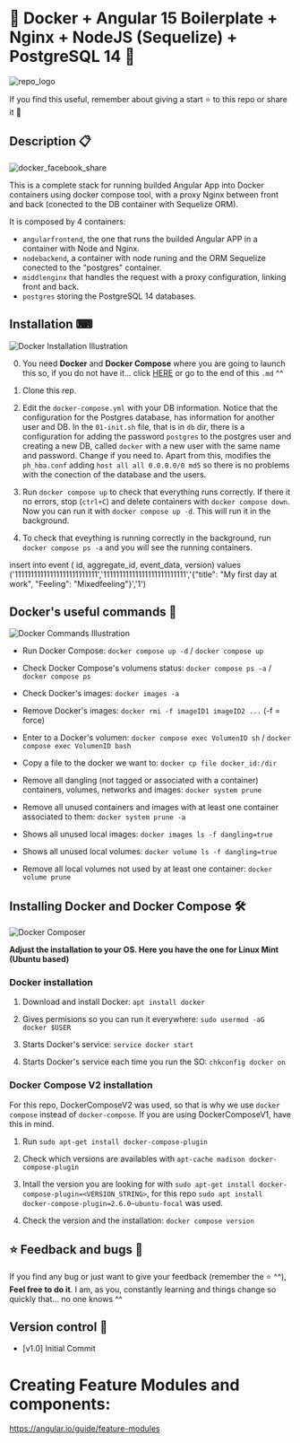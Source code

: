 # 🐳 Docker + Angular 15 Boilerplate + Nginx + NodeJS (Sequelize) + PostgreSQL 14 🐳

![repo_logo](https://user-images.githubusercontent.com/57062736/175810561-b5128e39-a71e-49cc-984d-7a9f5e3841d4.png)

If you find this useful, remember about giving a start ⭐ to this repo or share it 🔁

## Description 📋

![docker_facebook_share](https://user-images.githubusercontent.com/57062736/139103227-36f3cb32-c3c1-4158-b99e-25a31e955f44.png)

This is a complete stack for running builded Angular App into Docker containers using docker compose tool, with a proxy Nginx between front and back (conected to the DB container with Sequelize ORM).

It is composed by 4 containers:

- `angularfrontend`, the one that runs the builded Angular APP in a container with Node and Nginx.
- `nodebackend`, a container with node runing and the ORM Sequelize conected to the "postgres" container.
- `middlenginx` that handles the request with a proxy configuration, linking front and back.
- `postgres` storing the PostgreSQL 14 databases.

## Installation ⌨

![Docker Installation Illustration](https://user-images.githubusercontent.com/57062736/139102730-d6f51d53-ffb3-44bb-be5e-2bdf48d91295.png)

0. You need **Docker** and **Docker Compose** where you are going to launch this so, if you do not have it... click [HERE](https://github.com/Inushin/dockerAngularNginxNodePostgreSQL#installing-docker-and-docker-compose-) or go to the end of this `.md` ^^

1. Clone this rep.

2. Edit the `docker-compose.yml` with your DB information. Notice that the configuration for the Postgres database, has information for another user and DB. In the `01-init.sh` file, that is in `db` dir, there is a configuration for adding the password `postgres` to the postgres user and creating a new DB, called `docker` with a new user with the same name and password. Change if you need to. Apart from this, modifies the `ph_hba.conf` adding `host all all 0.0.0.0/0 md5` so there is no problems with the conection of the database and the users.

3. Run `docker compose up` to check that everything runs correctly. If there it no errors, stop (`ctrl+C`) and delete containers with `docker compose down`. Now you can run it with `docker compose up -d`. This will run it in the background.

4. To check that eveything is running correctly in the background, run `docker compose ps -a` and you will see the running containers.


insert into event (
    id,
    aggregate_id,
    event_data,
    version)
values ('11111111111111111111111111','11111111111111111111111111','{"title": "My first day at work", "Feeling": "Mixedfeeling"}','1')
## Docker's useful commands 📑

![Docker Commands Illustration](https://user-images.githubusercontent.com/57062736/139102966-25f28be1-f768-49bd-a8a1-915a8465de9e.png)

- Run Docker Compose: `docker compose up -d` / `docker compose up`

- Check Docker Compose's volumens status: `docker compose ps -a` / `docker compose ps`

- Check Docker's images: `docker images -a`

- Remove Docker's images: `docker rmi -f imageID1 imageID2 ...` (-f = force)

- Enter to a Docker's volumen: `docker compose exec VolumenID sh` / `docker compose exec VolumenID bash`

- Copy a file to the docker we want to: `docker cp file docker_id:/dir`

- Remove all dangling (not tagged or associated with a container) containers, volumes, networks and images: `docker system prune`

- Remove all unused containers and images with at least one container associated to them: `docker system prune -a`

- Shows all unused local images: `docker images ls -f dangling=true`

- Shows all unused local volumes: `docker volume ls -f dangling=true`

- Remove all local volumes not used by at least one container: `docker volume prune`

## Installing Docker and Docker Compose 🛠

![Docker Composer](https://user-images.githubusercontent.com/57062736/141182130-b8ed2d7a-9a68-4387-b838-ba0d44bb4e0e.png)

**Adjust the installation to your OS. Here you have the one for Linux Mint (Ubuntu based)**

### Docker installation

1. Download and install Docker: `apt install docker`

2. Gives permisions so you can run it everywhere: `sudo usermod -aG docker $USER`

3. Starts Docker's service: `service docker start`

4. Starts Docker's service each time you run the SO: `chkconfig docker on`

### Docker Compose V2 installation

For this repo, DockerComposeV2 was used, so that is why we use `docker compose` instead of `docker-compose`. If you are using DockerComposeV1, have this in mind.

1. Run `sudo apt-get install docker-compose-plugin`

2. Check which versions are availables with `apt-cache madison docker-compose-plugin`

3. Intall the version you are looking for with `sudo apt-get install docker-compose-plugin=<VERSION_STRING>`, for this repo `sudo apt install docker-compose-plugin=2.6.0~ubuntu-focal` was used.

4. Check the version and the installation: `docker compose version`

## ⭐ Feedback and bugs 🐞

If you find any bug or just want to give your feedback (remember the ⭐ ^^), **Feel free to do it**. I am, as you, constantly learning and things change so quickly that... no one knows ^^

## Version control 📝

- [v1.0] Initial Commit

# Creating Feature Modules and components:
https://angular.io/guide/feature-modules